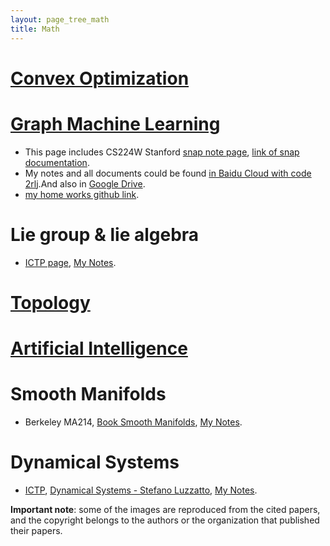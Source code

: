 ```yaml
---
layout: page_tree_math
title: Math
---
```


# [Convex Optimization](/Math/ConvexOptimization/)

# [Graph Machine Learning](https://gnn-learning.readthedocs.io/en/latest/)

* This page includes CS224W Stanford [snap note page](https://snap-stanford.github.io/cs224w-notes/), [link of snap documentation](http://snap.stanford.edu/snappy/doc/reference/index-ref.html).
* My notes and all documents could be found [in Baidu Cloud with code 2rlj](https://pan.baidu.com/s/18EdD8mdlIdNxADFGrmUM-w).And also in [Google Drive](https://drive.google.com/drive/folders/1woawoP5ZWkK4pktWyw_W1SeWntqYrzR9?usp=sharing).
* [my home works github link](https://github.com/gggliuye/VIO/tree/2df94600513dd79f6badafdcb498e292bc360fcf/MachineLearningWithGraph/HWs).


# Lie group & lie algebra

* [ICTP page](http://www.ictp.tv/diploma/search10-11.php?activityid=HEP&course=Lie_Groups_and_Lie_Algebras), [My Notes](https://drive.google.com/file/d/1x74xSo8wvkoapK1O17IzUU7pXugcAo22/view?usp=sharing).

# [Topology](/Math/topology)

# [Artificial Intelligence](/Math/ai)

# Smooth Manifolds

* Berkeley MA214, [Book Smooth Manifolds](https://math.berkeley.edu/~jchaidez/materials/reu/lee_smooth_manifolds.pdf), [My Notes](https://drive.google.com/drive/folders/1KE0TUxWXaeIlvXJ7faiJi4rmUDG_W4Vc?usp=sharing).

# Dynamical Systems

* [ICTP](https://mediacore.ictp.it/categories/differential-equations-and-dynamical-systems/latest), [Dynamical Systems - Stefano Luzzatto](https://www.youtube.com/watch?v=stbpUXA6Mow&list=PLLq_gUfXAnkmC-VWIJ_HW8cdOZLEtHfXJ), [My Notes](https://drive.google.com/file/d/1UcKqtNIxhNVbjkpccYxVHoh3lrEIUxvX/view?usp=sharing).

<p/><p/>

**Important note**: some of the images are reproduced from the cited papers, and the copyright belongs to the authors or the organization that published their papers.

<script>
window.addEventListener('load', event => {
  activate_togglers();
});
</script>
